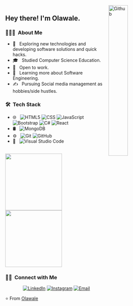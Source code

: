 <img width="35%" align="right" alt="Github" src="https://user-images.githubusercontent.com/48678280/88862734-4903af80-d201-11ea-968b-9c939d88a37c.gif" />

<h2> Hey there! I'm Olawale.</h2>

<h3> 👨🏻‍💻 &nbsp;About Me </h3>

- 🤔 &nbsp; Exploring new technologies and developing software solutions and quick hacks.
- 🎓 &nbsp; Studied Computer Science Education.
- 💼 &nbsp; Open to work.
- 🌱 &nbsp; Learning more about Software Engineering.
- ✍️ &nbsp; Pursuing Social media management as hobbies/side hustles.

<h3> 🛠 &nbsp;Tech Stack</h3>

- 🌐 &nbsp;
  ![HTML5](https://img.shields.io/badge/-HTML5-333333?style=flat&logo=HTML5)
  ![CSS](https://img.shields.io/badge/-CSS-333333?style=flat&logo=CSS3&logoColor=1572B6)
  ![JavaScript](https://img.shields.io/badge/-JavaScript-333333?style=flat&logo=javascript)
  ![Bootstrap](https://img.shields.io/badge/-Bootstrap-333333?style=flat&logo=bootstrap&logoColor=563D7C)
  ![C#](https://img.shields.io/badge/-C#333333?style=flat&logo=C#)
  ![React](https://img.shields.io/badge/-React-333333?style=flat&logo=react)
- 🛢 &nbsp;
  ![MongoDB](https://img.shields.io/badge/-MongoDB-333333?style=flat&logo=mongodb)
- ⚙️ &nbsp;
  ![Git](https://img.shields.io/badge/-Git-333333?style=flat&logo=git)
  ![GitHub](https://img.shields.io/badge/-GitHub-333333?style=flat&logo=github)
- 🔧 &nbsp;
  ![Visual Studio Code](https://img.shields.io/badge/-Visual%20Studio%20Code-333333?style=flat&logo=visual-studio-code&logoColor=007ACC)


<br/>

<a href="https://github.com/AVS1508">
  <img height="180em" src="https://github-readme-stats.vercel.app/api?username=ogunsolu007&theme=buefy&show_icons=true" />
  <img height="180em" src="https://github-readme-stats.vercel.app/api/top-langs/?username=ogunsolu007&theme=buefy&layout=compact" />
</a>

<br/>

<h3> 🤝🏻 &nbsp;Connect with Me </h3>

<p align="center">
<a href="https://www.linkedin.com/in/ogunsoluqudus/"><img alt="LinkedIn" src="https://img.shields.io/badge/LinkedIn-Ogunsolu Qudus-blue?style=flat-square&logo=linkedin"></a>
<a href="https://www.instagram.com/electrified007/"><img alt="Instagram" src="https://img.shields.io/badge/Instagram-Electrified007-blue?style=flat-square&logo=instagram"></a>
<a href="mailto:ogunsolu30@gmail.com"><img alt="Email" src="https://img.shields.io/badge/Email-ogunsolu30@gmail.com-blue?style=flat-square&logo=gmail"></a>
</p 

⭐️ From [Olawale](https://github.com/ogunsolu007)
